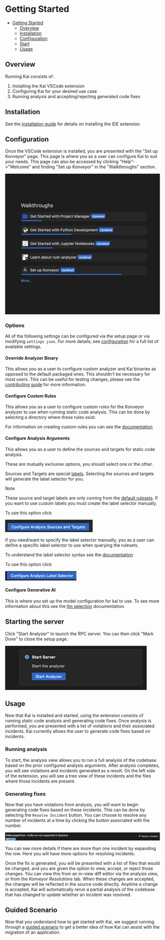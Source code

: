 # Getting Started

- [Getting Started](#getting-started)
  - [Overview](#overview)
  - [Installation](#installation)
  - [Configuration](#configuration)
  - [Start](#starting-the-server)
  - [Usage](#usage)

## Overview

Running Kai consists of:

1. Installing the Kai VSCode extension
1. Configuring Kai for your desired use case
1. Running analysis and accepting/rejecting generated code fixes

## Installation

See the [installation guide](./installation.md) for details on installing the
IDE extension.

## Configuration

Once the VSCode extension is installed, you are presented with the "Set up
Konveyor" page. This page is where you as a user can configure Kai to suit your
needs. This page can also be accessed by clicking "Help"->"Welcome" and finding
"Set up Konveyor" in the "Walkthroughs" section.

![image](images/walkthroughs_welcome.png)

### Options

All of the following settings can be configured via the setup page or via
modifying `settings.json`. For more details; see [configuration](./contrib/configuration.md) for a full list of
available settings.

#### Override Analyzer Binary

This allows you as a user to configure custom analyzer and Kai binaries as
opposed to the default packaged ones. This shouldn't be necessary for most
users. This can be useful for testing changes, please see the [contributing guide](contrib/dev_environment.md) for more information.

#### Configure Custom Rules

This allows you as a user to configure custom rules for the Konveyor analyzer
to use when running static code analysis. This can be done by selecting a
directory where these rules exist.

For information on creating custom rules you can see the [documentation](https://github.com/konveyor/analyzer-lsp/blob/main/docs/rules.md#rules)

#### Configure Analysis Arguments

This allows you as a user to define the sources and targets for static code
analysis.

These are mutually exclusive options, you should select one or the other.

Sources and Targets are special [labels](https://github.com/konveyor/analyzer-lsp/blob/main/docs/labels.md#labels). Selecting the sources and targets will generate the label selector for you.

> [!NOTE]
> These source and target labels are only coming from the [default rulesets](https://github.com/konveyor/analyzer-lsp/blob/main/docs/labels.md#labels). If you want to use custom labels you must create the label selector manually.

To use this option click

![image](images/walkthroughs_configure_analysis_source_and_targets.png)

If you need/want to specify the label selector manually, you as a user can define a specific label selector to
use when querying the rulesets.

To understand the label selector syntax see the [documentation](https://github.com/konveyor/analyzer-lsp/blob/main/docs/labels.md#rule-label-selector)

To use this option click

![image](images/walkthroughs_configure_analysis_label_selector.png)

#### Configure Generative AI

This is where you set up the model configuration for kai to use. To see more information about this see the [llm selection](./llm_selection.md) documentation.

## Starting the server

Click "Start Analyzer" to launch the RPC server. You can then click "Mark Done"
to close the setup page.

![image](images/walkthroughs_start_server.png)

## Usage

Now that Kai is installed and started, using the extension consists of running
static code analysis and generating code fixes. Once analysis is performed, you
are presented with a list of violations and their associated incidents. Kai
currently allows the user to generate code fixes based on incidents.

### Running analysis

To start, the analysis view allows you to run a full analysis of the codebase
based on the prior configured analysis arguments. After analysis completes, you
will see violations and incidents generated as a result. On the left side of
the extension, you will see a tree view of these incidents and the files where
those incidents are present.

### Generating fixes

Now that you have violations from analysis, you will want to begin generating
code fixes based on these incidents. This can be done by selecting the `Resolve Incident` button. You can choose to resolve any number of incidents at a time by clicking the button associated with the number.

![image](images/resolve_1_incident_button.png)

You can see more details if there are more than one incident by expanding the row. Here you will have more options for resolving incidents.

Once the fix is generated, you will be presented with a list of files that
would be changed, and you are given the option to view, accept, or reject those
changes. You can view this from an in-view diff editor via the analysis view,
or from the _Konveyor Resolutions_ tab. When these changes are accepted, the changes will be reflected in the source code
directly. Anytime a change is accepted, Kai will automatically rerun a partial
analysis of the codebase that has changed to update whether an incident was
resolved.

## Guided Scenario

Now that you understand how to get started with Kai, we suggest running through
a [guided scenario](./scenarios/README.md) to get a better idea of how Kai can assist
with the migration of an application.
